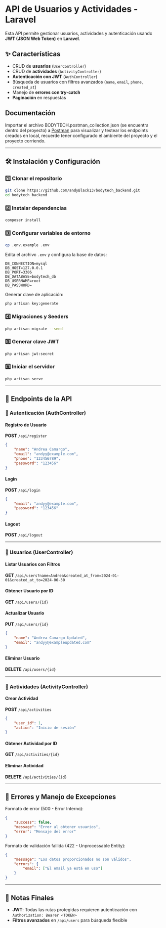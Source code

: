 # API de Usuarios y Actividades - Laravel

Esta API permite gestionar usuarios, actividades y autenticación usando **JWT (JSON Web Token)** en **Laravel**.

## ✨ Características
- CRUD de **usuarios** (`UserController`)
- CRUD de **actividades** (`ActivityController`)
- **Autenticación con JWT** (`AuthController`)
- Búsqueda de usuarios con filtros avanzados (`name`, `email`, `phone`, `created_at`)
- Manejo de **errores con try-catch**
- **Paginación** en respuestas

## Documentación
Importar el archivo BODYTECH.postman_collection.json (se encuentra dentro del proyecto) a [Postman](https://www.postman.com/downloads/) para visualizar y testear los endpoints creados en local, recuerde tener configurado el ambiente del proyecto y el proyecto corriendo.

---

## 🛠 Instalación y Configuración

### 1️⃣ Clonar el repositorio
```sh
git clone https://github.com/andyBlack13/bodytech_backend.git
cd bodytech_backend
```

### 2️⃣ Instalar dependencias
```sh
composer install
```

### 3️⃣ Configurar variables de entorno
```sh
cp .env.example .env
```
Edita el archivo `.env` y configura la base de datos:
```env
DB_CONNECTION=mysql
DB_HOST=127.0.0.1
DB_PORT=3306
DB_DATABASE=bodytech_db
DB_USERNAME=root
DB_PASSWORD=
```
Generar clave de aplicación:
```sh
php artisan key:generate
```

### 4️⃣ Migraciones y Seeders
```sh
php artisan migrate --seed
```

### 5️⃣ Generar clave JWT
```sh
php artisan jwt:secret
```

### 6️⃣ Iniciar el servidor
```sh
php artisan serve
```

---

## 🔗 Endpoints de la API

### 🔐 Autenticación (AuthController)
#### Registro de Usuario
**POST** `/api/register`
```json
{
    "name": "Andrea Camargo",
    "email": "andyy@example.com",
    "phone": "123456789",
    "password": "123456"
}
```

#### Login
**POST** `/api/login`
```json
{
    "email": "andyy@example.com",
    "password": "123456"
}
```

#### Logout
**POST** `/api/logout`

---

### 👤 Usuarios (UserController)
#### Listar Usuarios con Filtros
**GET** `/api/users?name=Andrea&created_at_from=2024-01-01&created_at_to=2024-06-30`

#### Obtener Usuario por ID
**GET** `/api/users/{id}`

#### Actualizar Usuario
**PUT** `/api/users/{id}`
```json
{
    "name": "Andrea Camargo Updated",
    "email": "andyy@exampleupdated.com"
}
```

#### Eliminar Usuario
**DELETE** `/api/users/{id}`

---

### 📄 Actividades (ActivityController)
#### Crear Actividad
**POST** `/api/activities`
```json
{
    "user_id": 1,
    "action": "Inicio de sesión"
}
```

#### Obtener Actividad por ID
**GET** `/api/activities/{id}`

#### Eliminar Actividad
**DELETE** `/api/activities/{id}`

---

## 🔧 Errores y Manejo de Excepciones
Formato de error (500 - Error Interno):
```json
{
    "success": false,
    "message": "Error al obtener usuarios",
    "error": "Mensaje del error"
}
```

Formato de validación fallida (422 - Unprocessable Entity):
```json
{
    "message": "Los datos proporcionados no son válidos",
    "errors": {
        "email": ["El email ya está en uso"]
    }
}
```

---

## 📃 Notas Finales
- **JWT**: Todas las rutas protegidas requieren autenticación con `Authorization: Bearer <TOKEN>`
- **Filtros avanzados** en `/api/users` para búsqueda flexible